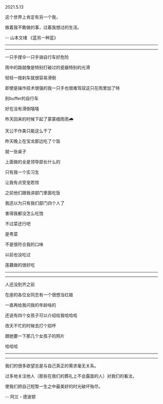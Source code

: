 2021.5.13

这个世界上肯定有另一个我，

做着我不敢做的事，过着我想过的生活。 

-- 山本文绪 《蓝另一种蓝》

----------

--------



一只手撑伞️一只手骑自行车好危险

雨中的路就像是特别打破过的瓷器特别的光滑

轻轻一按刹车就很容易滑倒

即使是操作技术很强的我一只手也很难驾驭这只在雨里加了特

别buffer的自行车

好在没有滑倒嘻嘻

昨天回来的时候下起了蒙蒙细雨雨🌧️

天公不作美只能这么干了

昨天晚上在宝龙那边吃了个饭

就一张桌子

上面做的全是领导部长什么的

只有我一个实习生

让我有点受宠若惊

之前他们跟我讲部门里面吃饭

我还以为只有我们部门四个人了

害得我都没怎么吃饱

不过菜还行吧

是粤菜

不是很符合我的口味

以前也没吃过

莲藕做的很好吃

----------

-------------

人还没到齐之前

在座的各位女同志有一个很想当红娘

一直再给我问我的年龄啥的

还说有四个女孩子可以介绍给我哈哈哈

改天不忙的时候去打个招呼

跟她要一下那几个女孩子的照片

哈哈哈

--------

-------------

我们的很多欲望总是与自己真正的需求毫无关系。

过多地关注他人（那些在我们的葬礼上不会露面的人）对我们的看法，

使我们把自己短暂一生之中最美好的时光破坏殆尽。

 -- 阿兰・德波顿